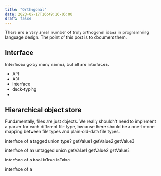 ```yaml
---
title: "Orthogonal"
date: 2023-05-17T16:49:16-05:00
draft: false
---
```


There are a very small number of truly orthogonal ideas in programming language design. The point of this post is to document them.

## Interface

Interfaces go by many names, but all are interfaces:
- API
- ABI
- interface
- duck-typing
- 

## Hierarchical object store

Fundamentally, files are just objects. We really shouldn't need to implement a parser for each different file type, because there should be a one-to-one mapping between file types and plain-old-data file types.

interface of a tagged union
    type?
    getValue1
    getValue2
    getValue3

interface of an untagged union
    getValue1
    getValue2
    getValue3

interface of a bool
    isTrue
    isFalse

interface of a 
